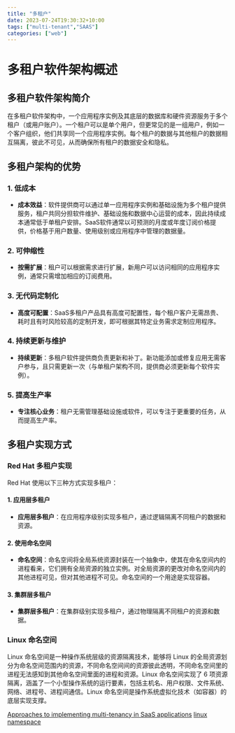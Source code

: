```yaml
---
title: "多租户"
date: 2023-07-24T19:30:32+10:00
tags: ["multi-tenant","SAAS"]
categories: ["web"]
---
```


# 多租户软件架构概述

## 多租户软件架构简介

在多租户软件架构中，一个应用程序实例及其底层的数据库和硬件资源服务于多个租户（或用户账户）。一个租户可以是单个用户，但更常见的是一组用户，例如一个客户组织，他们共享同一个应用程序实例。每个租户的数据与其他租户的数据相互隔离，彼此不可见，从而确保所有租户的数据安全和隐私。

## 多租户架构的优势

### 1. 低成本
- **成本效益**：软件提供商可以通过单一应用程序实例和基础设施为多个租户提供服务，租户共同分担软件维护、基础设施和数据中心运营的成本，因此持续成本通常低于单租户安排。SaaS软件通常以可预测的月度或年度订阅价格提供，价格基于用户数量、使用级别或应用程序中管理的数据量。

### 2. 可伸缩性
- **按需扩展**：租户可以根据需求进行扩展，新用户可以访问相同的应用程序实例，通常只需增加相应的订阅费用。

### 3. 无代码定制化
- **高度可配置**：SaaS多租户产品具有高度可配置性，每个租户客户无需昂贵、耗时且有时风险较高的定制开发，即可根据其特定业务需求定制应用程序。

### 4. 持续更新与维护
- **持续更新**：多租户软件提供商负责更新和补丁。新功能添加或修复应用无需客户参与，且只需更新一次（与单租户架构不同，提供商必须更新每个软件实例）。

### 5. 提高生产率
- **专注核心业务**：租户无需管理基础设施或软件，可以专注于更重要的任务，从而提高生产率。

## 多租户实现方式

### Red Hat 多租户实现

Red Hat 使用以下三种方式实现多租户：

#### 1. 应用层多租户
- **应用层多租户**：在应用程序级别实现多租户，通过逻辑隔离不同租户的数据和资源。

#### 2. 使用命名空间
- **命名空间**：命名空间将全局系统资源封装在一个抽象中，使其在命名空间内的进程看来，它们拥有全局资源的独立实例。对全局资源的更改对命名空间内的其他进程可见，但对其他进程不可见。命名空间的一个用途是实现容器。

#### 3. 集群层多租户
- **集群层多租户**：在集群级别实现多租户，通过物理隔离不同租户的资源和数据。

### Linux 命名空间

Linux 命名空间是一种操作系统层级的资源隔离技术，能够将 Linux 的全局资源划分为命名空间范围内的资源，不同命名空间间的资源彼此透明，不同命名空间里的进程无法感知到其他命名空间里面的进程和资源。Linux 命名空间实现了 6 项资源隔离，涵盖了一个小型操作系统的运行要素，包括主机名、用户权限、文件系统、网络、进程号、进程间通信。Linux 命名空间是操作系统虚拟化技术（如容器）的底层实现支撑。


[Approaches to implementing multi-tenancy in SaaS applications](https://developers.redhat.com/articles/2022/05/09/approaches-implementing-multi-tenancy-saas-applications#using_application_logic_to_provide_multi_tenancy)
[linux namespace](https://man7.org/linux/man-pages/man7/namespaces.7.html)